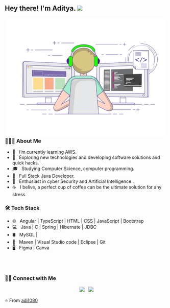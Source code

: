 <h2> Hey there! I'm Aditya. <img src="https://github.com/souvikguria98/souvikguria98/blob/master/Hi.gif" width="25"></h2>
<img align="right" alt="GIF" src="https://raw.githubusercontent.com/devSouvik/devSouvik/master/gif3.gif" width="500"/>

<h3> 👨🏻‍💻 About Me </h3>

- 🔭 &nbsp; I’m currently learning AWS.
- 🤔 &nbsp; Exploring new technologies and developing software solutions and quick hacks.
- 🎓 &nbsp; Studying Computer Science, computer programming.
- 💼 &nbsp; Full Stack Java Developer.
- 🌱 &nbsp; Enthusiast in cyber Security and Artificial Intelligence .
- ☕ &nbsp; I belive, a perfect cup of coffee can be the ultimate solution for any stress. 

<h3>🛠 Tech Stack</h3>

- 🌐 &nbsp; Angular | TypeScript | HTML | CSS | JavaScript | Bootstrap 
- 💻 &nbsp; Java | C | Spring | Hibernate | JDBC  
- 🛢 &nbsp; MySQL |
- 🔧 &nbsp; Maven | Visual Studio code | Eclipse | Git
- 🖥 &nbsp; Figma | Canva 

<br>
</br>

<h3> 🤝🏻 Connect with Me </h3>

<p align="center">
&nbsp; <a href="https://www.linkedin.com/in/aditya-borsarkar/" target="_blank" rel="noopener noreferrer"><img src="https://img.icons8.com/plasticine/100/000000/linkedin.png" width="50" /></a>
&nbsp; <a href="mailto:(https://mail.google.com/mail/u/0/#search/adityaborsarkar%40gmail.com?compose=new)" target="_blank" rel="noopener noreferrer"><img src="https://img.icons8.com/plasticine/100/000000/gmail.png"  width="50" /></a>
</p>

⭐️ From [adi1080](https://github.com/adi1080)
